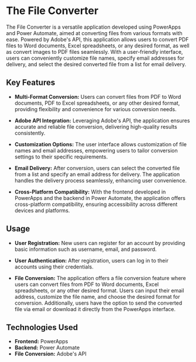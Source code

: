 # The File Converter

The File Converter is a versatile application developed using PowerApps and Power Automate, aimed at converting files from various formats with ease. Powered by Adobe's API, this application allows users to convert PDF files to Word documents, Excel spreadsheets, or any desired format, as well as convert images to PDF files seamlessly. With a user-friendly interface, users can conveniently customize file names, specify email addresses for delivery, and select the desired converted file from a list for email delivery.

## Key Features

- **Multi-Format Conversion:** Users can convert files from PDF to Word documents, PDF to Excel spreadsheets, or any other desired format, providing flexibility and convenience for various conversion needs.
  
- **Adobe API Integration:** Leveraging Adobe's API, the application ensures accurate and reliable file conversion, delivering high-quality results consistently.
  
- **Customization Options:** The user interface allows customization of file names and email addresses, empowering users to tailor conversion settings to their specific requirements.
  
- **Email Delivery:** After conversion, users can select the converted file from a list and specify an email address for delivery. The application handles the delivery process seamlessly, enhancing user convenience.
  
- **Cross-Platform Compatibility:** With the frontend developed in PowerApps and the backend in Power Automate, the application offers cross-platform compatibility, ensuring accessibility across different devices and platforms.

## Usage

- **User Registration:** New users can register for an account by providing basic information such as username, email, and password.
  
- **User Authentication:** After registration, users can log in to their accounts using their credentials.
  
- **File Conversion:** The application offers a file conversion feature where users can convert files from PDF to Word documents, Excel spreadsheets, or any other desired format. Users can input their email address, customize the file name, and choose the desired format for conversion. Additionally, users have the option to send the converted file via email or download it directly from the PowerApps interface.
  
## Technologies Used

- **Frontend:** PowerApps
- **Backend:** Power Automate
- **File Conversion:** Adobe's API
